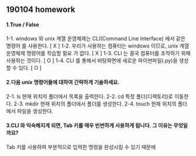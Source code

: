 ## 190104 homework

#### 1.True / False

1-1. windows 와 unix 계열 운영체제는 CLI(Command Line Interface) 에서 같은 명령어
를 사용한다. [ X ]
1-2. 우리가 사용하는 컴퓨터는 windows 이므로, unix 계열 운영체제 명령어를 학습할 필요
가 없다. [ X ]
1-3. CLI 는 결국 컴퓨터를 조작하기 위해 사용하는 것이다. [ O ]
1-4. CLI 를 통해서 바탕화면에 새로운 파이썬파일(.py)을 생성할 수 있다. [ O ]

#### 2.다음 unix 명령어들에 대하여 간략하게 기술하세요.

2-1. ls 현재 위치의 폴더에서 목록을 출력한다.
2-2. cd 특정 폴더(디렉토리)로 이동한다.
2-3. mkdir 현재 위치의 폴더에서 폴더를 생성한다.
2-4. touch 현재 위치의 폴더에서 파일을 생성한다.

#### 3.CLI 와 익숙해지게 되면, Tab 키를 매우 빈번하게 사용하게 됩니다. 그 이유는 무엇일까요?

Tab 키를 사용하여 부분적으로 입력한 명령을 완성시킬 수 있기 때문에